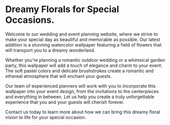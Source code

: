 <!--
Write me markdown content of website with wallpaper:

"A dreamy watercolor painting of a field of flowers for a wedding or event planning website"

The header of the page should not be copy of the text but rather a real content of the website which is using this wallpaper.
-->

<!--font:Inter-->

# Dreamy Florals for Special Occasions.

Welcome to our wedding and event planning website, where we strive to make your special day as beautiful and memorable as possible. Our latest addition is a stunning watercolor wallpaper featuring a field of flowers that will transport you to a dreamy wonderland.

Whether you're planning a romantic outdoor wedding or a whimsical garden party, this wallpaper will add a touch of elegance and charm to your event. The soft pastel colors and delicate brushstrokes create a romantic and ethereal atmosphere that will enchant your guests.

Our team of experienced planners will work with you to incorporate this wallpaper into your event design, from the invitations to the centerpieces and everything in between. Let us help you create a truly unforgettable experience that you and your guests will cherish forever.

Contact us today to learn more about how we can bring this dreamy floral vision to life for your special occasion.
